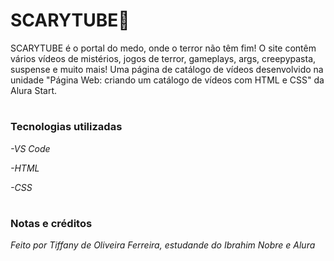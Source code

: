 <h1>SCARYTUBE🎃</h1>

SCARYTUBE é o portal do medo, onde o terror não têm fim! O site contêm vários vídeos de mistérios, jogos de terror, gameplays, args, creepypasta, suspense e muito mais! Uma página de catálogo de vídeos desenvolvido na unidade "Página Web: criando um catálogo de vídeos com HTML e CSS" da Alura Start.

#

<h3>Tecnologias utilizadas</h3>

_-VS Code_

_-HTML_

_-CSS_

#

<h3>Notas e créditos</h3>

_Feito por Tiffany de Oliveira Ferreira, estudande do Ibrahim Nobre e Alura_
